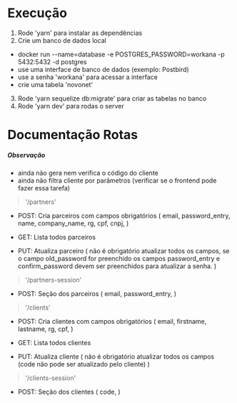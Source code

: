 # Execução

1. Rode 'yarn' para instalar as dependências
2. Crie um banco de dados local
  - docker run --name=database -e POSTGRES_PASSWORD=workana -p 5432:5432 -d postgres
  - use uma interface de banco de dados (exemplo: Postbird)
  - use a senha 'workana' para acessar a interface
  - crie uma tabela 'novonet'
3. Rode 'yarn sequelize db:migrate' para criar as tabelas no banco
4. Rode 'yarn dev' para rodas o server

# Documentação Rotas

##### Observação
- ainda não gera nem verifica o código do cliente
- ainda não filtra cliente por parâmetros (verificar se o frontend pode fazer essa tarefa)

> '/partners'
- POST: Cria parceiros com campos obrigatórios (
    email,
    password_entry,
    name,
    company_name,
    rg,
    cpf,
    cnpj,
)

- GET: Lista todos parceiros

- PUT: Atualiza parceiro (
    não é obrigatório atualizar todos os campos,
    se o campo old_password for preenchido os campos
    password_entry e confirm_password devem ser preenchidos
    para atualizar a senha.
)

> '/partners-session'
- POST: Seção dos parceiros (
    email,
    password_entry,
)

> '/clients'
- POST: Cria clientes com campos obrigatórios (
    email,
    firstname,
    lastname,
    rg,
    cpf,
)

- GET: Lista todos clientes

- PUT: Atualiza cliente (
    não é obrigatório atualizar todos os campos
    (code não pode ser atualizado pelo cliente)
)

> '/clients-session'
- POST: Seção dos clientes (
    code,
)
